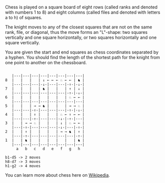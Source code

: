 Chess is played on a square board of eight rows (called ranks and denoted with numbers 1 to 8) and eight columns
(called files and denoted with letters a to h) of squares.

The knight moves to any of the closest squares that are not on the same rank, file, or diagonal,
thus the move forms an "L"-shape: two squares vertically and one square horizontally, or two squares horizontally
and one square vertically.

You are given the start and end squares as chess coordinates separated by a hyphen.
You should find the length of the shortest path for the knight from one point to another on the chessboard.

```

   |---|---|---|---|---|---|---|---|
8  |   |   |   | ↓ ← ← ← ♘ ← ← | ♞ |
   |---|---|---|-↓-|---|---|-↑-|-↓-|
7  |   |   |   | ♞ |   |   | ↑ | ↓ |
   |---|---|---|---|---|---|-↑-|-↓-|
6  |   |   |   |   |   |   | ♘ ← ← |
   |---|---|---|---|---|---|---|---|
5  |   |   | → → ♞ |   |   | → → ♘ |
   |---|---|-↑-|---|---|---|-↑-|-↓-|
4  |   |   | ↑ |   |   | ♘ ← ↑ ← ← |
   |---|---|-↑-|---|---|-↓-|-↑-|---|
3  |   | → → ♘ |   |   | ↓ | ♘ ← ← |
   |---|-↑-|---|---|---|-↓-|---|-↑-|
2  |   | ↑ |   |   |   | → → ♞ | ↑ |
   |---|-↑-|---|---|---|---|---|-↑-|
1  |   | ♞ |   |   |   |   |   | ♞ |
   |---|---|---|---|---|---|---|---|
     a   b   c   d   e   f   g   h

b1-d5 -> 2 moves
h8-d7 -> 3 moves
h1-g2 -> 4 moves
```

You can learn more about chess here on [Wikipedia](http://en.wikipedia.org/wiki/Chess).
